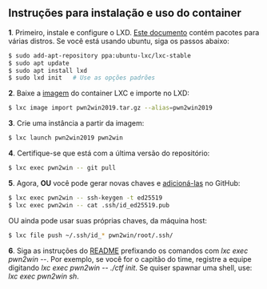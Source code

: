 ## Instruções para instalação e uso do container

**1**. Primeiro, instale e configure o LXD. [Este documento](https://linuxcontainers.org/lxd/getting-started-cli/#getting-the-packages) contém pacotes para várias distros. Se você está usando ubuntu, siga os passos abaixo:

```bash
$ sudo add-apt-repository ppa:ubuntu-lxc/lxc-stable
$ sudo apt update
$ sudo apt install lxd
$ sudo lxd init   # Use as opções padrões
```  

**2**. Baixe a [imagem](https://static.pwn2win.party/pwn2win2019.tar.gz) do container LXC e importe no LXD:

```bash
$ lxc image import pwn2win2019.tar.gz --alias=pwn2win2019
```

**3**. Crie uma instância a partir da imagem:

```bash
$ lxc launch pwn2win2019 pwn2win
```
**4**. Certifique-se que está com a última versão do repositório:

```bash
$ lxc exec pwn2win -- git pull
```

**5**. Agora, **OU** você pode gerar novas chaves e [adicioná-las](https://github.com/settings/keys) no GitHub:
```bash
$ lxc exec pwn2win -- ssh-keygen -t ed25519
$ lxc exec pwn2win -- cat .ssh/id_ed25519.pub
 ```

OU ainda pode usar suas próprias chaves, da máquina host:
```bash
$ lxc file push ~/.ssh/id_* pwn2win/root/.ssh/
```


**6**. Siga as instruções do [README](https://github.com/pwn2winctf/2019/blob/master/README.pt.md) prefixando os comandos com *lxc exec pwn2win --*. Por exemplo, se você for o capitão do time, registre a equipe digitando *lxc exec pwn2win -- ./ctf init*. Se quiser spawnar uma shell, use: *lxc exec pwn2win sh*.
